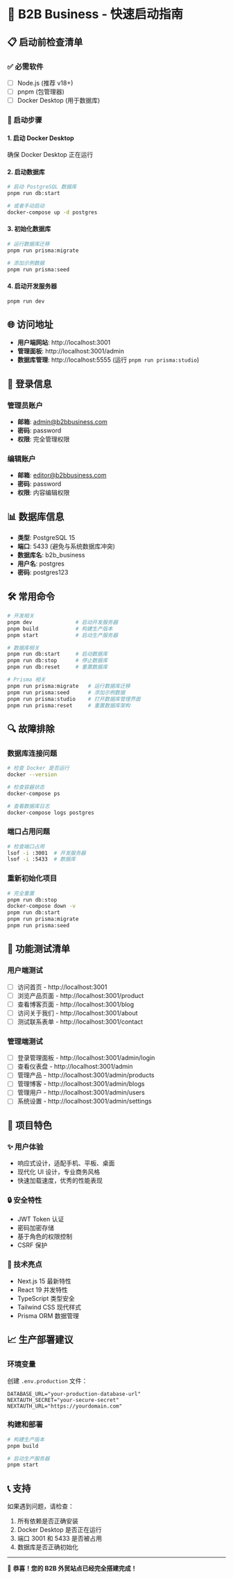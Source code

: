 # 🚀 B2B Business - 快速启动指南

## 📋 启动前检查清单

### ✅ 必需软件
- [ ] Node.js (推荐 v18+)
- [ ] pnpm (包管理器)
- [ ] Docker Desktop (用于数据库)

### 🔧 启动步骤

#### 1. 启动 Docker Desktop
确保 Docker Desktop 正在运行

#### 2. 启动数据库
```bash
# 启动 PostgreSQL 数据库
pnpm run db:start

# 或者手动启动
docker-compose up -d postgres
```

#### 3. 初始化数据库
```bash
# 运行数据库迁移
pnpm run prisma:migrate

# 添加示例数据
pnpm run prisma:seed
```

#### 4. 启动开发服务器
```bash
pnpm run dev
```

## 🌐 访问地址

- **用户端网站**: http://localhost:3001
- **管理面板**: http://localhost:3001/admin
- **数据库管理**: http://localhost:5555 (运行 `pnpm run prisma:studio`)

## 🔐 登录信息

### 管理员账户
- **邮箱**: admin@b2bbusiness.com
- **密码**: password
- **权限**: 完全管理权限

### 编辑账户
- **邮箱**: editor@b2bbusiness.com
- **密码**: password
- **权限**: 内容编辑权限

## 📊 数据库信息

- **类型**: PostgreSQL 15
- **端口**: 5433 (避免与系统数据库冲突)
- **数据库名**: b2b_business
- **用户名**: postgres
- **密码**: postgres123

## 🛠️ 常用命令

```bash
# 开发相关
pnpm dev              # 启动开发服务器
pnpm build            # 构建生产版本
pnpm start            # 启动生产服务器

# 数据库相关
pnpm run db:start     # 启动数据库
pnpm run db:stop      # 停止数据库
pnpm run db:reset     # 重置数据库

# Prisma 相关
pnpm run prisma:migrate   # 运行数据库迁移
pnpm run prisma:seed      # 添加示例数据
pnpm run prisma:studio    # 打开数据库管理界面
pnpm run prisma:reset     # 重置数据库架构
```

## 🔍 故障排除

### 数据库连接问题
```bash
# 检查 Docker 是否运行
docker --version

# 检查容器状态
docker-compose ps

# 查看数据库日志
docker-compose logs postgres
```

### 端口占用问题
```bash
# 检查端口占用
lsof -i :3001  # 开发服务器
lsof -i :5433  # 数据库
```

### 重新初始化项目
```bash
# 完全重置
pnpm run db:stop
docker-compose down -v
pnpm run db:start
pnpm run prisma:migrate
pnpm run prisma:seed
```

## 📱 功能测试清单

### 用户端测试
- [ ] 访问首页 - http://localhost:3001
- [ ] 浏览产品页面 - http://localhost:3001/product
- [ ] 查看博客页面 - http://localhost:3001/blog
- [ ] 访问关于我们 - http://localhost:3001/about
- [ ] 测试联系表单 - http://localhost:3001/contact

### 管理端测试
- [ ] 登录管理面板 - http://localhost:3001/admin/login
- [ ] 查看仪表盘 - http://localhost:3001/admin
- [ ] 管理产品 - http://localhost:3001/admin/products
- [ ] 管理博客 - http://localhost:3001/admin/blogs
- [ ] 管理用户 - http://localhost:3001/admin/users
- [ ] 系统设置 - http://localhost:3001/admin/settings

## 🎯 项目特色

### ✨ 用户体验
- 响应式设计，适配手机、平板、桌面
- 现代化 UI 设计，专业商务风格
- 快速加载速度，优秀的性能表现

### 🔒 安全特性
- JWT Token 认证
- 密码加密存储
- 基于角色的权限控制
- CSRF 保护

### 🎨 技术亮点
- Next.js 15 最新特性
- React 19 并发特性
- TypeScript 类型安全
- Tailwind CSS 现代样式
- Prisma ORM 数据管理

## 📈 生产部署建议

### 环境变量
创建 `.env.production` 文件：
```env
DATABASE_URL="your-production-database-url"
NEXTAUTH_SECRET="your-secure-secret"
NEXTAUTH_URL="https://yourdomain.com"
```

### 构建和部署
```bash
# 构建生产版本
pnpm build

# 启动生产服务器
pnpm start
```

## 📞 支持

如果遇到问题，请检查：
1. 所有依赖是否正确安装
2. Docker Desktop 是否正在运行
3. 端口 3001 和 5433 是否被占用
4. 数据库是否正确初始化

---

🎉 **恭喜！您的 B2B 外贸站点已经完全搭建完成！**
